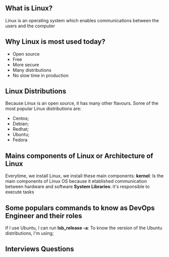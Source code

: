 ## What is Linux?
Linux is an operating system which enables communications between the users and the computer

## Why Linux is most used today?
- Open source
- Free
- More secure
- Many distributions
- No slow time in production


## Linux Distributions
Because Linux is an open source, it has many other flavours. Some of the most popular Linux distributions are:
- Centos;
- Debian;
- Redhat;
- Ubuntu;
- Fedora

## Mains components of Linux or Architecture of Linux
Everytime, we install Linux, we install these main components:
**kernel**: Is the main components of Linux OS because it etablished communication between hardware and software
**System Libraries**: it's responsible to execute tasks

## Some populars commands to know as DevOps Engineer and their roles
If l use Ubuntu, l can run 
**lsb_release -a**: To know the version of the Ubuntu distributions, l'm using;


## Interviews Questions
